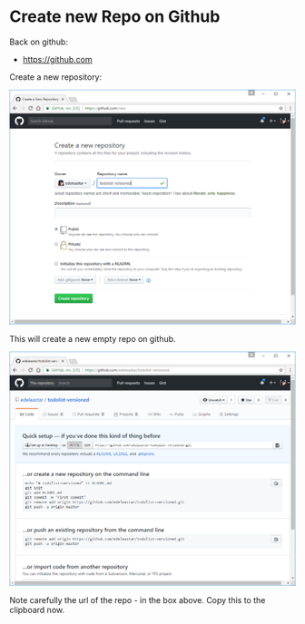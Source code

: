 # Create new Repo on Github

Back on github:

- <https://github.com>

Create a new repository:

![](img/17.png)

This will create a new empty repo on github.

![](img/18.png)

Note carefully the url of the repo - in the box above. Copy this to the clipboard now.
